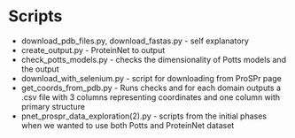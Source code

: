 # Scripts

- download_pdb_files.py, download_fastas.py - self explanatory
- create_output.py - ProteinNet to output
- check_potts_models.py - checks the dimensionality of Potts models and the output
- download_with_selenium.py - script for downloading from ProSPr page
- get_coords_from_pdb.py - Runs checks and for each domain outputs a .csv file with 3 columns representing coordinates and one column with primary structure
- pnet_prospr_data_exploration(2).py - scripts from the initial phases when we wanted to use both Potts and ProteinNet dataset
